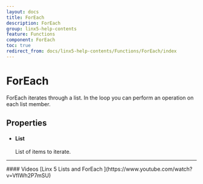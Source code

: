 ```yaml
---
layout: docs
title: ForEach
description: ForEach
group: linx5-help-contents
feature: Functions
component: ForEach
toc: true
redirect_from: docs/linx5-help-contents/Functions/ForEach/index
---
```

ForEach
=======

ForEach iterates through a list. In the loop you can perform an
operation on each list member.

Properties
----------

-  #### List

    List of items to iterate.

<hr>
#### Videos
[Linx 5 Lists and ForEach ](https://www.youtube.com/watch?v=VfIWh2P7mSU)
